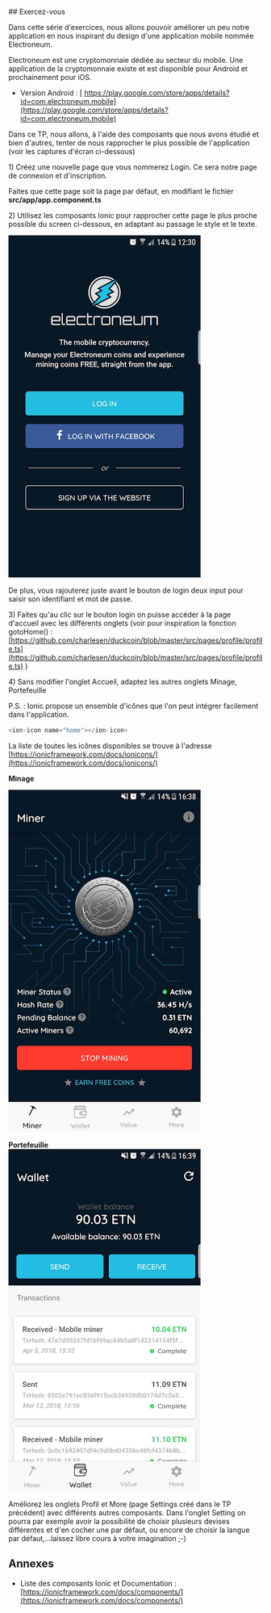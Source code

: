 \#\# Exercez-vous

Dans cette série d'exercices, nous allons pouvoir améliorer un peu notre application en nous inspirant du design d'une application mobile nommée Electroneum.

Electroneum est une cryptomonnaie dédiée au secteur du mobile. Une application de la cryptomonnaie existe et est disponible pour Android et prochainement pour iOS.

* Version Android : [ https://play.google.com/store/apps/details?id=com.electroneum.mobile](https://play.google.com/store/apps/details?id=com.electroneum.mobile)

Dans ce TP, nous allons, à l'aide des composants que nous avons étudié et bien d'autres, tenter de nous rapprocher le plus possible de l'application \(voir les captures d'écran ci-dessous\)

1\) Créez une nouvelle page que vous nommerez Login. Ce sera notre page de connexion et d'inscription.

Faites que cette page soit la page par défaut, en modifiant le fichier **src/app/app.component.ts**

2\) Utilisez les composants Ionic pour rapprocher cette page le plus proche possible du screen ci-dessous, en adaptant au passage le style et le texte.

![](/assets/login_img.jpg)

De plus, vous rajouterez juste avant le bouton de login deux input pour saisir son identifiant et mot de passe.

3\) Faites qu'au clic sur le bouton login on puisse accéder à  la page d'accueil avec les différents onglets \(voir pour inspiration la fonction gotoHome\(\) : [https://github.com/charlesen/duckcoin/blob/master/src/pages/profile/profile.ts](https://github.com/charlesen/duckcoin/blob/master/src/pages/profile/profile.ts) \)

4\) Sans modifier l'onglet Accueil, adaptez les autres onglets Minage, Portefeuille

P.S. : Ionic propose un ensemble d'icônes que l'on peut intégrer facilement dans l'application.

```js
<ion-icon name="home"></ion-icon>
```

La liste de toutes les icônes disponibles se trouve à l'adresse  [https://ionicframework.com/docs/ionicons/](https://ionicframework.com/docs/ionicons/)

**Minage**

![](/assets/miner_img.jpg)



**Portefeuille**  
![](/assets/wallet_img.jpg)

Améliorez les onglets Profil et More \(page Settings créé dans le TP précédent\) avec différents autres composants. Dans l'onglet Setting on pourra par exemple avoir la possibilité de choisir plusieurs devises différentes et d'en cocher une par défaut, ou encore de choisir la langue par défaut,...laissez libre cours à votre imagination ;-\)

## Annexes

* Liste des composants Ionic et Documentation : [https://ionicframework.com/docs/components/](https://ionicframework.com/docs/components/)



